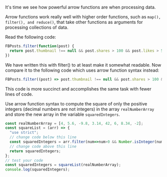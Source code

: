 It's time we see how powerful arrow functions are when processing data.

Arrow functions work really well with higher order functions, such as `map(), filter(), and reduce()`, 
that take other functions as arguments for processing collections of data.

Read the following code:
```js
FBPosts.filter(function(post) {
  return post.thumbnail !== null && post.shares > 100 && post.likes > 500;
})
```
We have written this with filter() to at least make it somewhat readable. 
Now compare it to the following code which uses arrow function syntax instead:
```js
FBPosts.filter((post) => post.thumbnail !== null && post.shares > 100 && post.likes > 500)
```
This code is more succinct and accomplishes the same task with fewer lines of code.


Use arrow function syntax to compute the square of only the positive integers (decimal numbers are not integers) in the array `realNumberArray` and store the new array in the variable `squaredIntegers`.

```js
const realNumberArray = [4, 5.6, -9.8, 3.14, 42, 6, 8.34, -2];
const squareList = (arr) => {
  "use strict";
  // change code below this line
  const squaredIntegers = arr.filter(num=>num>0 && Number.isInteger(num)).map(Number=> Number*Number);
  // change code above this line
  return squaredIntegers;
};
// test your code
const squaredIntegers = squareList(realNumberArray);
console.log(squaredIntegers);
```
